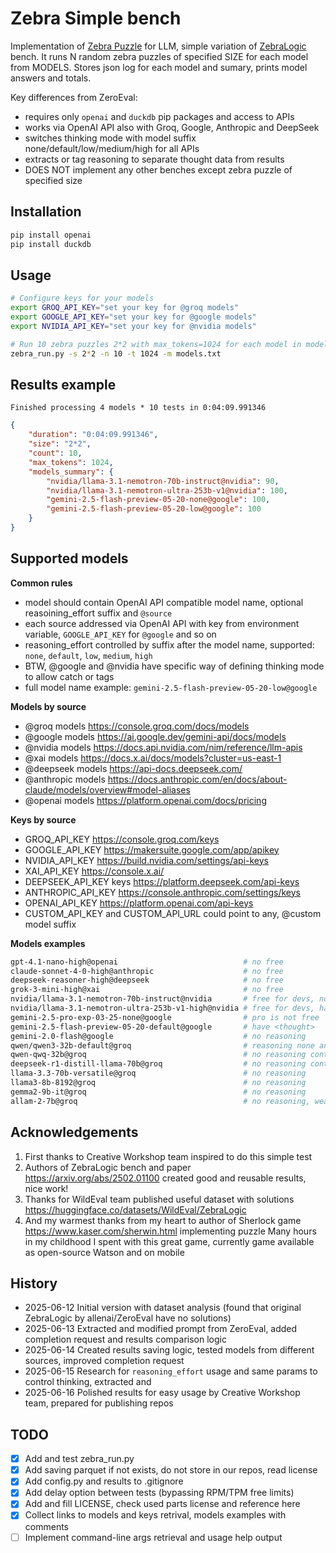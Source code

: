 # Zebra Simple bench

Implementation of [Zebra Puzzle](https://en.wikipedia.org/wiki/Zebra_Puzzle) for LLM, simple variation of [ZebraLogic](https://huggingface.co/blog/yuchenlin/zebra-logic) bench.
It runs N random zebra puzzles of specified SIZE for each model from MODELS.
Stores json log for each model and sumary, prints model answers and totals.

Key differences from ZeroEval:
- requires only `openai` and `duckdb` pip packages and access to APIs
- works via OpenAI API also with Groq, Google, Anthropic and DeepSeek
- switches thinking mode with model suffix none/default/low/medium/high for all APIs
- extracts <think> or <thought> tag reasoning to separate thought data from results
- DOES NOT implement any other benches except zebra puzzle of specified size


## Installation

```sh
pip install openai
pip install duckdb
```

## Usage

```sh
# Configure keys for your models
export GROQ_API_KEY="set your key for @groq models"
export GOOGLE_API_KEY="set your key for @google models"
export NVIDIA_API_KEY="set your key for @nvidia models"

# Run 10 zebra puzzles 2*2 with max_tokens=1024 for each model in models.txt
zebra_run.py -s 2*2 -n 10 -t 1024 -m models.txt
```


## Results example

`Finished processing 4 models * 10 tests in 0:04:09.991346`

```json
{
    "duration": "0:04:09.991346",
    "size": "2*2",
    "count": 10,
    "max_tokens": 1024,
    "models_summary": {
        "nvidia/llama-3.1-nemotron-70b-instruct@nvidia": 90,
        "nvidia/llama-3.1-nemotron-ultra-253b-v1@nvidia": 100,
        "gemini-2.5-flash-preview-05-20-none@google": 100,
        "gemini-2.5-flash-preview-05-20-low@google": 100
    }
}
```


## Supported models

**Common rules**

- model should contain OpenAI API compatible model name, optional reasoining_effort suffix and `@source`
- each source addressed via OpenAI API with key from environment variable, `GOOGLE_API_KEY` for `@google` and so on
- reasoning_effort controlled by suffix after the model name, supported: `none`, `default`, `low`, `medium`, `high`
- BTW, @google and @nvidia have specific way of defining thinking mode to allow catch <think> or <thought> tags
- full model name example: `gemini-2.5-flash-preview-05-20-low@google`

**Models by source**

- @groq models https://console.groq.com/docs/models
- @google models https://ai.google.dev/gemini-api/docs/models
- @nvidia models https://docs.api.nvidia.com/nim/reference/llm-apis
- @xai models https://docs.x.ai/docs/models?cluster=us-east-1
- @deepseek models https://api-docs.deepseek.com/
- @anthropic models https://docs.anthropic.com/en/docs/about-claude/models/overview#model-aliases
- @openai models https://platform.openai.com/docs/pricing

**Keys by source**

- GROQ_API_KEY https://console.groq.com/keys
- GOOGLE_API_KEY https://makersuite.google.com/app/apikey
- NVIDIA_API_KEY https://build.nvidia.com/settings/api-keys
- XAI_API_KEY https://console.x.ai/
- DEEPSEEK_API_KEY keys https://platform.deepseek.com/api-keys
- ANTHROPIC_API_KEY https://console.anthropic.com/settings/keys
- OPENAI_API_KEY https://platform.openai.com/api-keys
- CUSTOM_API_KEY and CUSTOM_API_URL could point to any, @custom model suffix

**Models examples**

```sh
gpt-4.1-nano-high@openai							# no free
claude-sonnet-4-0-high@anthropic					# no free
deepseek-reasoner-high@deepseek 					# no free
grok-3-mini-high@xai								# no free
nvidia/llama-3.1-nemotron-70b-instruct@nvidia 		# free for devs, no reasoning
nvidia/llama-3.1-nemotron-ultra-253b-v1-high@nvidia # free for devs, have <think>
gemini-2.5-pro-exp-03-25-none@google				# pro is not free
gemini-2.5-flash-preview-05-20-default@google		# have <thought>
gemini-2.0-flash@google								# no reasoning
qwen/qwen3-32b-default@groq							# reasoning none and default, default have <think>
qwen-qwq-32b@groq									# no reasoning control, but have <think>
deepseek-r1-distill-llama-70b@groq					# no reasoning control, but have <think>
llama-3.3-70b-versatile@groq						# no reasoning
llama3-8b-8192@groq									# no reasoning
gemma2-9b-it@groq									# no reasoning	
allam-2-7b@groq										# no reasoning, weak and good to test size 2*2
```


## Acknowledgements

1. First thanks to Creative Workshop team inspired to do this simple test
2. Authors of ZebraLogic bench and paper https://arxiv.org/abs/2502.01100 created good and reusable results, nice work!
3. Thanks for WildEval team published useful dataset with solutions https://huggingface.co/datasets/WildEval/ZebraLogic
4. And my warmest thanks from my heart to author of Sherlock game https://www.kaser.com/sherwin.html implementing puzzle
   Many hours in my childhood I spent with this great game, currently game available as open-source Watson and on mobile

## History

- 2025-06-12 Initial version with dataset analysis (found that original ZebraLogic by allenai/ZeroEval have no solutions)
- 2025-06-13 Extracted and modified prompt from ZeroEval, added completion request and results comparison logic
- 2025-06-14 Created results saving logic, tested models from different sources, improved completion request
- 2025-06-15 Research for `reasoning_effort` usage and same params to control thinking, extracted <think> and <thought>
- 2025-06-16 Polished results for easy usage by Creative Workshop team, prepared for publishing repos


## TODO

- [x] Add and test zebra_run.py
- [x] Add saving parquet if not exists, do not store in our repos, read license
- [x] Add config.py and results to .gitignore
- [x] Add delay option between tests (bypassing RPM/TPM free limits)
- [x] Add and fill LICENSE, check used parts license and reference here
- [x] Collect links to models and keys retrival, models examples with comments
- [ ] Implement command-line args retrieval and usage help output

